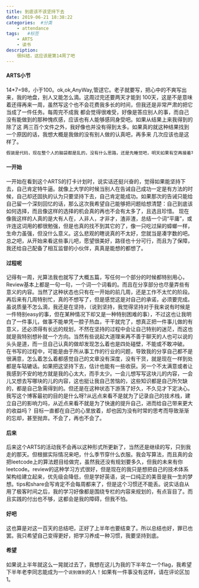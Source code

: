 ```yaml
---
title: 到底该不该坚持下去
date: 2019-06-21 18:38:22
categories:  #分类
    - attendance
tags:   #标签
    - ARTS
    - 读书 
description: 
    很纠结，这应该是第14周了吧
---
```


#### ARTS小节

14*7=98，小于100。ok,ok,AnyWay,管逑它。老子就要写，把心中的不爽写出来，我的地盘，别人又能怎么滴。这周过完还要两天才能到
100天，这是不是意味着还得再来一周，虽然写这个也不会花费我多长的时间，但我还是非常严肃的把它当成了一件任务。每周完不成我
都会觉得很难受，好像是答应别人的事，而自己没有能做到的那种愧疚感，应该也有人能够感同身受吧。如果从结果上来我得到的除了这
两三百个文件之外，我好像也并没有得到太多。如果真的就这种结果找到一个原因的话，我想大概是我做的没有别人做的认真吧，再多来
几次应该也是这样了。

```js
假装是代码，现在整个人的脑袋都是乱的，没有什么思路，还是先睡觉吧，明天如果有空再接着写。
```

#### 一开始
一开始在看到这个ARTS的打卡计划时，说实话还挺兴奋的，觉得如果能坚持下去，自己肯定特牛逼。就像上大学的时候当别人在告诫自己成功一定是有方法的时候，自己却还固执的认为只要坚持下去，自己肯定能成功。如果那次的告诫只能给自己留一个深刻回忆的话，那么这次我希望自己能够把问题给想清楚：自己到底该如何选择，而且像这样的选择的机会真的再也不会有太多了，且选且珍惜。
现在像我这样的人真的是大有人在，人非人，才非才，渣非渣，总结一个词“平庸”，或许连这词用的都很勉强，但是也真的找不到其它的了，像一只吃过屎的蟑螂一样，生命力虽强，但没什么意义。这么悲观的瞎说真的不太好，您就当是凑字数的吧。总之吧，从开始来看这些事儿吧，愿望很美好，路径也十分可行，而且为了保障，我还给自己配备了相互监督的小伙伴，真真是能想的都想了。

#### 过程呢
记得有一周，光算法我也就写了大概五篇，写任何一个部分的时候都特别用心，Review基本上都是一句一句，一个词一个词看的。而且在分享部分也尽量弄些有意义的内容。当然了这种状态也只有在一开始的前几周，还是工作不太忙的阶段。再后来有几周特别忙，真的不想写了，但是感觉这是对自己的承诺，必须要完成。虽说质量不怎么滴，我还是在坚持，（说到坚持，我觉得坚持对于我来说有时候是一件特别easy的事，但在某种情况下却又是一种特别困难的事），不过这也让我明白了一件事儿，做事不能单凭一腔子热血，干干就完了，想真正把一件事儿做的有意义，还必须得有长远的规划，不然在坚持的过程中会让自己特别的迷茫，而这也就是我特别想补就一个方向。当然有些说起大道理来再不善于聊天的人也可以说的头头是道，而一旦自己认真的做却发现怎么着也是四处碰壁，不能或不敢冲破。
在书写的过程中，可能是由于所从事工作的行业的问题，导致我的分享自己都不是很满意，怎么着怎么着都感觉自己的文章没有深度，没有干货，就是现在一样到处都是车轱辘话。如果把这坚持下去，估计也能有一些收获。另一个不太满意或者让我感到不安的地方就是我的心太大，而手太少。一会儿想写写这块儿的内容，一会儿又想去写哪块的儿的内容，这也挺让我自己苦恼的，这些知识都是自己所欠缺的，都是自己急需得到的。但还是在这种状态下游荡了好久，不久见才下定决心。我写这个博客最初的目的是什么呀?从远点来看不是就为了记录自己的技术栈，建立自己的影响力吗，从近点来看不就是为了快速的提升自己，进而给自己带来更大的收益吗？
目标一直都在自己的心里放着，却也因为没有时常的思考而导致渐渐的忘却，甚至抛弃。不会了，再也不会了。

#### 后来
后来这个ARTS的活动我不会再以这种形式所更新了，当然还是继续的写，只到我走的那天。但根据实际情况来吧，什么季节穿什么衣服。我会写算法，而且真的会把leetcode上的算法题目给做完，虽然我还没有规划要多久，但我的未来有你leetcode。review的这种学习方式很好，但是现在的我只是想把自己的技术体系架构给建立起来，优先级会降低，但是学好英语，说一口纯正的美音是我一生的梦想。tips和share会写肯定不会每周都来了，但是这个习惯还不能丢。说实话自从用了极客时间之后，我的学习好像都是围绕专栏的内容来规划的，有点盲目了。而且实践的付出也不够，这都会是我的障碍，但我不怕。

#### 好吧
这也算是对这一百天的总结吧，正好了上半年也要结束了。所以总结也好，罪已也罢。我只希望自己变得更好，把学习养成一种习惯，我要坚持到底。

#### 希望
如果说上半年就这么一晃就过去了，我想在这儿为我的下半年立一个flag，我希望下半年老李同志能成为一个`说到做到`的人！如果有一件事没有这样，请在评论区加1。

